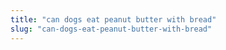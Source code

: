 ```yaml
---
title: "can dogs eat peanut butter with bread"
slug: "can-dogs-eat-peanut-butter-with-bread"
---
```


